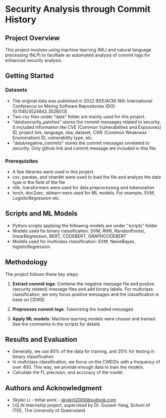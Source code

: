 # Security Analysis through Commit History

## Project Overview
This project involves using machine learning (ML) and natural language processing (NLP) to facilitate an automated analysis of commit logs for enhanced security analysis.

## Getting Started
### Datasets

* The original data was published in 2022 IEEE/ACM 19th International Conference on Mining Software Repositories (DOI: 10.1145/3524842.3528513)
* Two csv files under "data\" folder are mainly used for this project.
* "data\security_patches" stores the commit messages related to security. It included information like CVE (Common Vulnerabilities and Exposures) ID, project link, language, sha, dataset, CWE (Common Weakness Enumeration) ID, vulnerability type, etc.
* "data\negative_commits" stores the commit messages unrelated to security. Only github link and commit message are included in this file.

### Prerequisites

* A few libraries were used in this project.
* csv, pandas, and chardet were used to load the file and analyze the data type in the field of the file
* nltk, transformers were used for data preprocessing and tokenization
* torch, doc2vec, sklearn were used for ML models. For example, SVM, LogisticRegression etc.

## Scripts and ML Models

* Python scripts applying the following models are under "scripts\" folder
* Models used for binary classification: SVM, RNN, RandomForest, linearRegression, BERT, CODEBERT, GRAPHCODEBERT
* Models used for multiclass classification: SVM, NaiveBayes, logisticRegression

## Methodology

The project follows these key steps:

1. **Extract commit logs**: Combine the negative message file and postive (security related) message files and add binary labels. 
For multiclass classification, we only focus positive messages and the classification is base on CEWID.

2. **Preprocess commit logs**: Tokenizing the loaded messages

3. **Apply ML models**: Machine learning models were chosen and trained. See the comments in the scripts for details

## Results and Evaluation

* Generally, we use 80% of the data for training, and 20% for testing in binary classification
* In multiclass classification, we focus on the CWEIDs with a frequency of over 400. This way, we provide enough data to train the models.
* Calculate the f1, precision, and accuracy of the model. 

## Authors and Acknowledgment

* Skyler Li - Initial work - skylerli2000@outlook.com
* UQ AI internship project, supervised by Dr. Guowei Yang, School of ITEE, The University of Queensland
